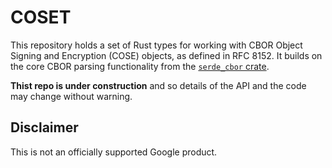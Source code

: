 # COSET

This repository holds a set of Rust types for working with CBOR Object Signing and Encryption (COSE) objects, as defined
in RFC 8152.  It builds on the core CBOR parsing functionality from the [`serde_cbor` crate](https://docs.rs/serde_cbor).

**Thist repo is under construction** and so details of the API and the code may change without warning.

## Disclaimer

This is not an officially supported Google product.
